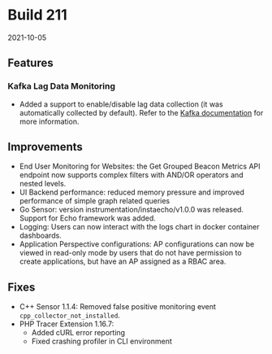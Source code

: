 # Build 211

2021-10-05

## Features


### Kafka Lag Data Monitoring
- Added a support to enable/disable lag data collection (it was automatically collected by default). Refer to the [Kafka documentation](https://www.instana.com/docs/ecosystem/kafka) for more information.

## Improvements

* End User Monitoring for Websites: the Get Grouped Beacon Metrics API endpoint now supports complex filters with AND/OR operators and nested levels.
* UI Backend performance: reduced memory pressure and improved performance of simple graph related queries
* Go Sensor: version instrumentation/instaecho/v1.0.0 was released. Support for Echo framework was added.
* Logging: Users can now interact with the logs chart in docker container dashboards.
* Application Perspective configurations: AP configurations can now be viewed in read-only mode by users that do not have permission to create applications, but have an AP assigned as a RBAC area.

## Fixes

* C++ Sensor 1.1.4: Removed false positive monitoring event `cpp_collector_not_installed`.
* PHP Tracer Extension 1.16.7:
  * Added cURL error reporting
  * Fixed crashing profiler in CLI environment
